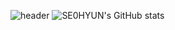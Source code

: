 ![header](https://capsule-render.vercel.app/api?type=cylinder&color=auto&height=300&section=header&text=se0hyun's\tGithub%20render&fontSize=90)
![SE0HYUN's GitHub stats](https://github-readme-stats.vercel.app/api?username=se0hyun&show_icons=true&theme=gotham)

<!--
**se0hyun/se0hyun** is a ✨ _special_ ✨ repository because its `README.md` (this file) appears on your GitHub profile.

Here are some ideas to get you started:

- 🔭 I’m currently working on ...
- 🌱 I’m currently learning ...
- 👯 I’m looking to collaborate on ...
- 🤔 I’m looking for help with ...
- 💬 Ask me about ...
- 📫 How to reach me: ...
- 😄 Pronouns: ...
- ⚡ Fun fact: ...
-->
